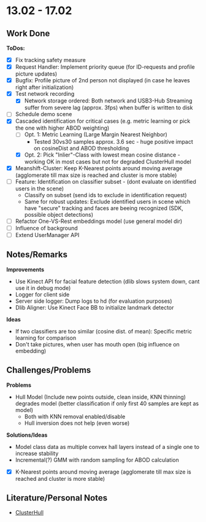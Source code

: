 # 13.02 - 17.02

## Work Done

**ToDos:**
- [x] Fix tracking safety measure
- [x] Request Handler: Implement priority queue (for ID-requests and profile picture updates)
- [x] Bugfix: Profile picture of 2nd person not displayed (in case he leaves right after initialization)
- [x] Test network recording
	- [x] Network storage ordered: Both network and USB3-Hub Streaming suffer from severe lag (approx. 3fps) when buffer is written to disk
- [ ] Schedule demo scene
- [x] Cascaded identification for critical cases (e.g. metric learning or pick the one with higher ABOD weighting)
	- [ ] Opt. 1: Metric Learning (Large Margin Nearest Neighbor)
		- Tested 30vs30 samples approx. 3.6 sec - huge positive impact on cosineDist and ABOD thresholding
	- [x] Opt. 2: Pick "Inlier"-Class with lowest mean cosine distance - working OK in most cases but not for degraded ClusterHull model
- [x] Meanshift-Cluster: Keep K-Nearest points around moving average (agglomerate till max size is reached and cluster is more stable)
- [ ] Feature: Identification on classifier subset - (dont evaluate on identified users in the scene)
	- Classify on subset (send ids to exclude in identification request)
	- Same for robust updates: Exclude identified users in scene which have "secure" tracking and faces are beeing recognized (SDK, possible object detections)
- [ ] Refactor One-VS-Rest embeddings model (use general model dir)
- [ ] Influence of background
- [ ] Extend UserManager API

## Notes/Remarks
	
**Improvements**

- Use Kinect API for facial feature detection (dlib slows system down, cant use it in debug mode)
- Logger for client side
- Server side logger: Dump logs to hd (for evaluation purposes)
- Dlib Aligner: Use Kinect Face BB to initialize landmark detector

**Ideas**
- If two classifiers are too similar (cosine dist. of mean): Specific metric learning for comparison
- Don't take pictures, when user has mouth open (big influence on embedding)


## Challenges/Problems

**Problems**
- Hull Model (Include new points outside, clean inside, KNN thinning) degrades model (better classification if only first 40 samples are kept as model)
	- Both with KNN removal enabled/disable
	- Hull inversion does not help (even worse)
	
**Solutions/Ideas**
- Model class data as multiple convex hall layers instead of a single one to increase stability
- Incremental(?) GMM with random sampling for ABOD calculation
- [x] K-Nearest points around moving average (agglomerate till max size is reached and cluster is more stable)
	
## Literature/Personal Notes
- [ClusterHull](https://www.cs.ucsb.edu/~suri/psdir/icde06.pdf)